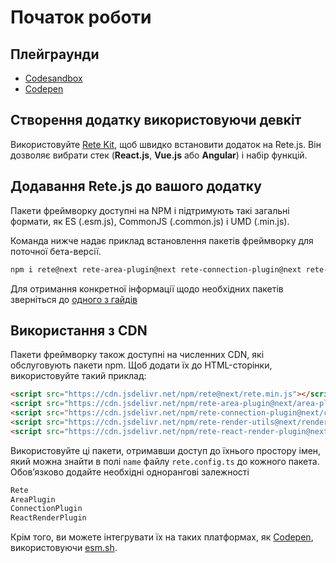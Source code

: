 # Початок роботи


## Плейграунди

- [Codesandbox](https://codesandbox.io/s/rete-js-v2-yrzxe5)
- [Codepen](https://codepen.io/Ni55aN/pen/rNZKejd)

## Створення додатку використовуючи девкіт

Використовуйте [Rete Kit](./development/#rete-kit), щоб швидко встановити додаток на Rete.js. Він дозволяє вибрати стек (**React.js**, **Vue.js** або **Angular**) і набір функцій.

## Додавання Rete.js до вашого додатку

Пакети фреймворку доступні на NPM і підтримують такі загальні формати, як ES (.esm.js), CommonJS (.common.js) і UMD (.min.js).

Команда нижче надає приклад встановлення пакетів фреймворку для поточної бета-версії.

```bash
npm i rete@next rete-area-plugin@next rete-connection-plugin@next rete-render-utils@next rete-react-render-plugin@next react react-dom
```

Для отримання конкретної інформації щодо необхідних пакетів зверніться до [одного з гайдів](/docs/guides/basic)


## Використання з CDN

Пакети фреймворку також доступні на численних CDN, які обслуговують пакети npm. Щоб додати їх до HTML-сторінки, використовуйте такий приклад:

```html
<script src="https://cdn.jsdelivr.net/npm/rete@next/rete.min.js"></script>
<script src="https://cdn.jsdelivr.net/npm/rete-area-plugin@next/area-plugin.min.js"></script>
<script src="https://cdn.jsdelivr.net/npm/rete-connection-plugin@next/connection-plugin.min.js"></script>
<script src="https://cdn.jsdelivr.net/npm/rete-render-utils@next/render-utils.min.js"></script>
<script src="https://cdn.jsdelivr.net/npm/rete-react-render-plugin@next/react-render-plugin.min.js"></script>
```

Використовуйте ці пакети, отримавши доступ до їхнього простору імен, який можна знайти в полі `name` файлу `rete.config.ts` до кожного пакета. Обов’язково додайте необхідні однорангові залежності

```js
Rete
AreaPlugin
ConnectionPlugin
ReactRenderPlugin
```

Крім того, ви можете інтегрувати їх на таких платформах, як [Codepen](https://codepen.io), використовуючи [esm.sh](https://esm.sh).
